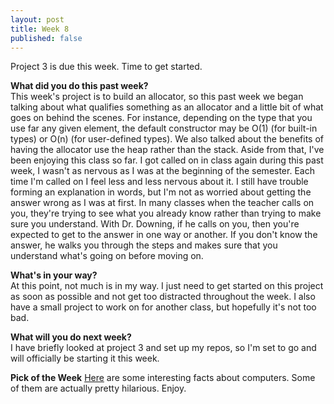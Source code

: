 ```yaml
---
layout: post
title: Week 8
published: false
---
```


Project 3 is due this week. Time to get started.

**What did you do this past week?**  
This week's project is to build an allocator, so this past week we began talking about what qualifies something as an allocator and a little bit of what goes on behind the scenes. For instance, depending on the type that you use far any given element, the default constructor may be O(1) (for built-in types) or O(n) (for user-defined types). We also talked about the benefits of having the allocator use the heap rather than the stack. Aside from that, I've been enjoying this class so far. I got called on in class again during this past week, I wasn't as nervous as I was at the beginning of the semester. Each time I'm called on I feel less and less nervous about it. I still have trouble forming an explanation in words, but I'm not as worried about getting the answer wrong as I was at first. In many classes when the teacher calls on you, they're trying to see what you already know rather than trying to make sure you understand. With Dr. Downing, if he calls on you, then you're expected to get to the answer in one way or another. If you don't know the answer, he walks you through the steps and makes sure that you understand what's going on before moving on.

**What's in your way?**  
At this point, not much is in my way. I just need to get started on this project as soon as possible and not get too distracted throughout the week. I also have a small project to work on for another class, but hopefully it's not too bad. 

**What will you do next week?**  
I have briefly looked at project 3 and set up my repos, so I'm set to go and will officially be starting it this week.

**Pick of the Week**
[Here](http://www.kickassfacts.com/30-kickass-interesting-facts-about-computers/) are some interesting facts about computers. Some of them are actually pretty hilarious. Enjoy.
